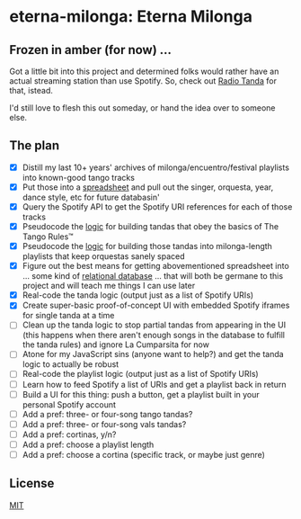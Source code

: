 # eterna-milonga: Eterna Milonga

## Frozen in amber (for now) ...
Got a little bit into this project and determined folks would rather have an actual streaming station than use Spotify. So, check out [Radio Tanda](https://github.com/jessicaschilling/radiotanda) for that, istead.

I'd still love to flesh this out someday, or hand the idea over to someone else.

## The plan

- [x] Distill my last 10+ years' archives of milonga/encuentro/festival playlists into known-good tango tracks
- [x] Put those into a [spreadsheet](https://docs.google.com/spreadsheets/d/1Jngt-ChzwgPwuPkv4jmfI781nqLGEg2UC7Ef8NS_eBg/edit?usp=sharing) and pull out the singer, orquesta, year, dance style, etc for future databasin'
- [x] Query the Spotify API to get the Spotify URI references for each of those tracks
- [x] Pseudocode the [logic](https://github.com/jessicaschilling/eterna-milonga/issues/2) for building tandas that obey the basics of The Tango Rules™
- [x] Pseudocode the [logic](https://github.com/jessicaschilling/eterna-milonga/issues/3) for building those tandas into milonga-length playlists that keep orquestas sanely spaced
- [x] Figure out the best means for getting abovementioned spreadsheet into ... some kind of [relational database](https://airtable.com/shrCrtSUHsEsM5wrf) ... that will both be germane to this project and will teach me things I can use later
- [x] Real-code the tanda logic (output just as a list of Spotify URIs)
- [x] Create super-basic proof-of-concept UI with embedded Spotify iframes for single tanda at a time
- [ ] Clean up the tanda logic to stop partial tandas from appearing in the UI (this happens when there aren't enough songs in the database to fulfill the tanda rules) and ignore La Cumparsita for now
- [ ] Atone for my JavaScript sins (anyone want to help?) and get the tanda logic to actually be robust
- [ ] Real-code the playlist logic (output just as a list of Spotify URIs)
- [ ] Learn how to feed Spotify a list of URIs and get a playlist back in return
- [ ] Build a UI for this thing: push a button, get a playlist built in your personal Spotify account
- [ ] Add a pref: three- or four-song tango tandas?
- [ ] Add a pref: three- or four-song vals tandas?
- [ ] Add a pref: cortinas, y/n?
- [ ] Add a pref: choose a playlist length
- [ ] Add a pref: choose a cortina (specific track, or maybe just genre)

## License

[MIT](LICENSE.md)
